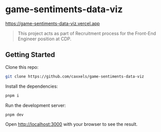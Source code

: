 # game-sentiments-data-viz
https://game-sentiments-data-viz.vercel.app

>This project acts as part of Recruitment process for the Front-End Engineer position at CDP.

## Getting Started

Clone this repo:
```bash
git clone https://github.com/caxxels/game-sentiments-data-viz
```

Install the dependencies:
```bash
pnpm i
```

Run the development server:
```bash
pnpm dev
```

Open [http://localhost:3000](http://localhost:3000) with your browser to see the result.